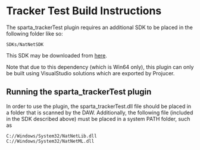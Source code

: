 # Tracker Test Build Instructions

The sparta_trackerTest plugin requires an additional SDK to be placed in the following folder like so:
```
SDKs/NatNetSDK
```
This SDK may be downloaded from [here](https://optitrack.com/support/downloads/developer-tools.html#natnet-sdk).

Note that due to this dependency (which is Win64 only), this plugin can only be built using VisualStudio solutions which are exported by Projucer. 

## Running the sparta_trackerTest plugin

In order to use the plugin, the sparta_trackerTest.dll file should be placed in a folder that is scanned by the DAW.
Additionally, the following file (included in the SDK described above) must be placed in a system PATH folder, such as
```
C://Windows/System32/NatNetLib.dll
C://Windows/System32/NatNetML.dll
```
